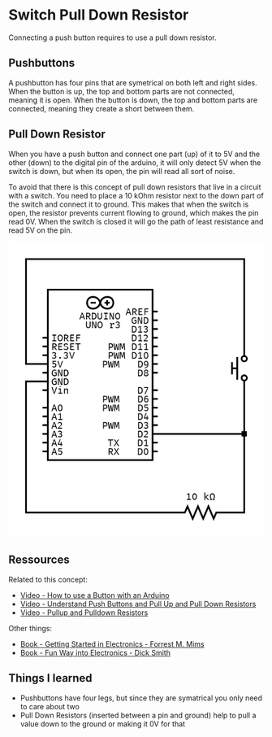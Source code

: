 
# Switch Pull Down Resistor

Connecting a push button requires to use a pull down resistor.


## Pushbuttons
A pushbutton has four pins that are symetrical on both left and right sides. 
When the button is up, the top and bottom parts are not connected, meaning it is open. 
When the button is down, the top and bottom parts are connected, meaning they create a short between them.


## Pull Down Resistor
When you have a push button and connect one part (up) of it to 5V and the other (down) to the digital pin of the arduino, it will only detect 5V when the switch is down, but when its open, the pin will read all sort of noise. 

To avoid that there is this concept of pull down resistors that live in a circuit with a switch. You need to place a 10 kOhm resistor next to the down part of the switch and connect it to ground. This makes that when the switch is open, the resistor prevents current flowing to ground, which makes the pin read 0V. When the switch is closed it will go the path of least resistance and read 5V on the pin.

![Schematic of switch with a pulldown resistor](schematic-switch-pull-down-resistor.png)


## Ressources
Related to this concept:
- [Video - How to use a Button with an Arduino](https://www.youtube.com/watch?v=yBgMJssXqHY&list=PLlBVuTSjOrclb0iCMSRpS_H1lSrlSVeEm&index=5)
- [Video - Understand Push Buttons and Pull Up and Pull Down Resistors](https://www.youtube.com/watch?v=AgQW81zzR18)
- [Video - Pullup and Pulldown Resistors](https://www.youtube.com/watch?v=aPVMKyZpaPA)

Other things:
- [Book - Getting Started in Electronics - Forrest M. Mims](https://www.worldradiohistory.com/BOOKSHELF-ARH/Technology/Radio-Shack/Engineer's%20Mini-Notebook%20-%20Getting%20Started%20in%20Electronics.pdf)
- [Book - Fun Way into Electronics - Dick Smith](https://archive.org/details/dicksmithsfunwayintoelectronicsvolume2/Dick%20Smith%27s%20Funway%20into%20Electronics%20Volume%201/mode/2up)


## Things I learned
- Pushbuttons have four legs, but since they are symatrical you only need to care about two
- Pull Down Resistors (inserted between a pin and ground) help to pull a value down to the ground or making it 0V for that
